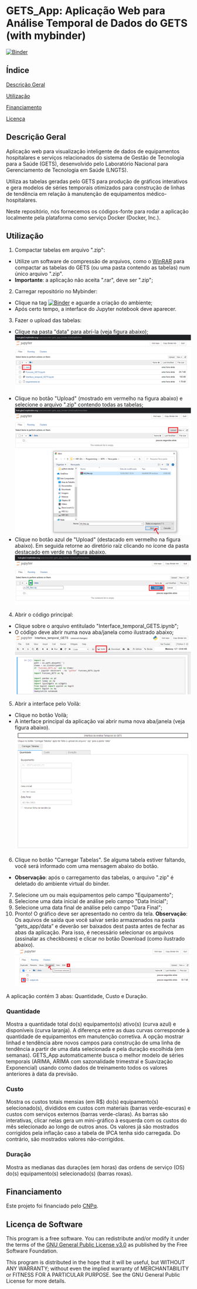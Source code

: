 # GETS_App: Aplicação Web para Análise Temporal de Dados do GETS (with mybinder)
[![Binder](https://mybinder.org/badge_logo.svg)](https://mybinder.org/v2/gh/zoccoler/GETS_App_binder/HEAD)

## Índice

[Descrição Geral](#geral)

[Utilização](#utilizacao)

[Financiamento](#financiamento)

[Licença](#licenca)

## Descrição Geral

Aplicação web para visualização inteligente de dados de equipamentos hospitalares e serviços relacionados do sistema de Gestão de Tecnologia para a Saúde (GETS), desenvolvido pelo Laboratório Nacional para Gerenciamento de Tecnologia em Saúde (LNGTS).

Utiliza as tabelas geradas pelo GETS para produção de gráficos interativos e gera modelos de séries temporais otimizados para construção de linhas de tendência em relação à manutenção de equipamentos médico-hospitalares.

Neste repositório, nós fornecemos os códigos-fonte para rodar a aplicação localmente pela plataforma como serviço Docker (Docker, Inc.).

## Utilização

1. Compactar tabelas em arquivo ".zip":
  - Utilize um software de compressão de arquivos, como o [WinRAR](https://www.win-rar.com/) para compactar as tabelas do GETS (ou uma pasta contendo as tabelas) num único arquivo ".zip".
  - **Importante**: a aplicação não aceita ".rar", deve ser ".zip";
2. Carregar repositório no Mybinder:
  - Clique na tag [![Binder](https://mybinder.org/badge_logo.svg)](https://mybinder.org/v2/gh/zoccoler/GETS_App_binder/HEAD) e aguarde a criação do ambiente;
  - Após certo tempo, a interface do Jupyter notebook deve aparecer.
3. Fazer o upload das tabelas:
  - Clique na pasta "data" para abrí-la (veja figura abaixo);
![load1](/figuras/load1.png)
  - Clique no botão "Upload" (mostrado em vermelho na figura abaixo) e selecione o arquivo ".zip" contendo todas as tabelas;
![load2](/figuras/load2.png)
  - Clique no botão azul de "Upload" (destacado em vermelho na figura abaixo). Em seguida retorne ao diretório raíz clicando no ícone da pasta destacado em verde na figura abaixo.
![load3](/figuras/load3.png)
4. Abrir o código principal:
  - Clique sobre o arquivo entitulado "Interface_temporal_GETS.ipynb";
  - O código deve abrir numa nova aba/janela como ilustrado abaixo;
![voila1](/figuras/voila1.png)
5. Abrir a interface pelo Voilà:
  - Clique no botão Voilà;
  - A interface principal da aplicação vai abrir numa nova aba/janela (veja figura abaixo).
![interface1](/figuras/interface1.png)
6. Clique no botão "Carregar Tabelas". Se alguma tabela estiver faltando, você será informado com uma mensagem abaixo do botão.
  - **Observação**: após o carregamento das tabelas, o arquivo ".zip" é deletado do ambiente virtual do binder.
7. Selecione um ou mais equipamentos pelo campo "Equipamento";
8. Selecione uma data inicial de análise pelo campo "Data Inicial";
9. Selecione uma data final de análise pelo campo "Dara Final";
10. Pronto! O gráfico deve ser apresentado no centro da tela.
**Observação**:  Os aquivos de saída que você salvar serão armazenados na pasta “gets_app/data” e deverão ser baixados dest pasta antes de fechar as abas da aplicação. Para isso, é necessário selecionar os arquivos (assinalar as checkboxes) e clicar no botão Download (como ilustrado abaixo).
![save_binder](/figuras/save_binder.png)

A aplicação contém 3 abas: Quantidade, Custo e Duração.

### Quantidade

Mostra a quantidade total do(s) equipamento(s) ativo(s) (curva azul) e disponíveis (curva laranja). A diferença entre as duas curvas corresponde à quantidade de equipamentos em manutenção corretiva.
A opção mostrar linhad e tendência abre novos campos para construção de uma linha de tendência a partir de uma data selecionada e pela duração escolhida (em semanas).
GETS_App automaticamente busca o melhor modelo de séries temporais (ARIMA, ARIMA com sazonalidade trimestral e Suavização Exponencial) usando como dados de treinamento todos os valores anteriores à data da previsão.

### Custo

Mostra os custos totais mensias (em R$) do(s) equipamento(s) selecionado(s), divididos em custos com materiais (barras verde-escuras) e custos com serviços externos (barras verde-claras).
As barras são interativas, clicar nelas gera um mini-gráfico à esquerda com os custos do mês selecionado ao longo de outros anos.
Os valores já são mostrados corrigidos pela inflação caso a tabela de IPCA tenha sido carregada. Do contrário, são mostrados valores não-corrigidos.

### Duração

Mostra as medianas das durações (em horas) das ordens de serviço (OS) do(s) equipamento(s) selecionado(s) (barras roxas).

## Financiamento

Este projeto foi financiado pelo [CNPq](http://www.cnpq.br/).

## Licença de Software

This program is a free software. You can redistribute and/or modify it under the terms of the [GNU General Public License v3.0](https://github.com/leoelias-unicamp/modals/blob/master/LICENSE) as published by the Free Software Foundation.

This program is distributed in the hope that it will be useful, but WITHOUT ANY WARRANTY; without even the implied warranty of MERCHANTABILITY or FITNESS FOR A PARTICULAR PURPOSE. See the GNU General Public License for more details.
